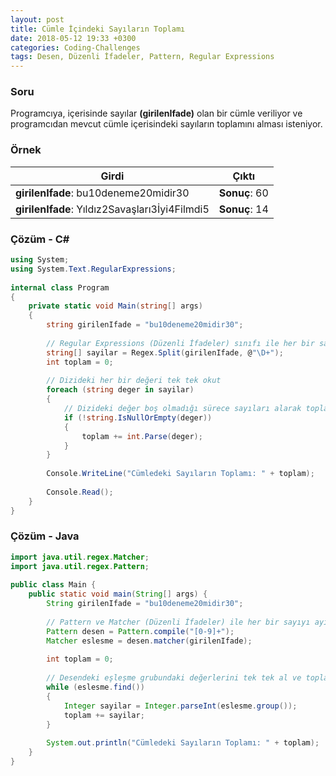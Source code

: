 ```yaml
---
layout: post
title: Cümle İçindeki Sayıların Toplamı
date: 2018-05-12 19:33 +0300
categories: Coding-Challenges
tags: Desen, Düzenli İfadeler, Pattern, Regular Expressions
---
```

### Soru
Programcıya, içerisinde sayılar **(girilenIfade)** olan bir cümle veriliyor ve programcıdan mevcut cümle içerisindeki sayıların toplamını alması isteniyor.

### Örnek

| Girdi                                          | Çıktı         |
|------------------------------------------------|---------------|
| **girilenIfade**: bu10deneme20midir30          | **Sonuç**: 60 |
| **girilenIfade**: Yıldız2Savaşları3İyi4Filmdi5 | **Sonuç**: 14 |

### Çözüm - C#
```csharp
using System;
using System.Text.RegularExpressions;
 
internal class Program
{
    private static void Main(string[] args)
    {
        string girilenIfade = "bu10deneme20midir30";
 
        // Regular Expressions (Düzenli İfadeler) sınıfı ile her bir sayıyı ayırıp diziye at
        string[] sayilar = Regex.Split(girilenIfade, @"\D+");
        int toplam = 0;
 
        // Dizideki her bir değeri tek tek okut
        foreach (string deger in sayilar)
        {
            // Dizideki değer boş olmadığı sürece sayıları alarak topla
            if (!string.IsNullOrEmpty(deger))
            {
                toplam += int.Parse(deger);
            }
        }
 
        Console.WriteLine("Cümledeki Sayıların Toplamı: " + toplam);
 
        Console.Read();
    }
}
```

### Çözüm - Java
```java
import java.util.regex.Matcher;
import java.util.regex.Pattern;
 
public class Main {
    public static void main(String[] args) {
        String girilenIfade = "bu10deneme20midir30";
 
        // Pattern ve Matcher (Düzenli İfadeler) ile her bir sayıyı ayırıp diziye at
        Pattern desen = Pattern.compile("[0-9]+");
        Matcher eslesme = desen.matcher(girilenIfade);
 
        int toplam = 0;
 
        // Desendeki eşleşme grubundaki değerlerini tek tek al ve topla
        while (eslesme.find()) 
        {
            Integer sayilar = Integer.parseInt(eslesme.group());
            toplam += sayilar;
        }
 
        System.out.println("Cümledeki Sayıların Toplamı: " + toplam);
    }
}
```